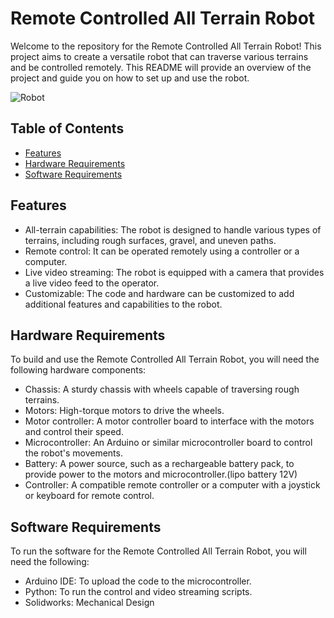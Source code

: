 # Remote Controlled All Terrain Robot

Welcome to the repository for the Remote Controlled All Terrain Robot! This project aims to create a versatile robot that can traverse various terrains and be controlled remotely. This README will provide an overview of the project and guide you on how to set up and use the robot.

![Robot]("C:\Users\wisse\Downloads\324694311_896885551440020_2031864328461433745_n.png")

## Table of Contents
- [Features](#features)
- [Hardware Requirements](#hardware-requirements)
- [Software Requirements](#software-requirements)

## Features
- All-terrain capabilities: The robot is designed to handle various types of terrains, including rough surfaces, gravel, and uneven paths.
- Remote control: It can be operated remotely using a controller or a computer.
- Live video streaming: The robot is equipped with a camera that provides a live video feed to the operator.
- Customizable: The code and hardware can be customized to add additional features and capabilities to the robot.

## Hardware Requirements
To build and use the Remote Controlled All Terrain Robot, you will need the following hardware components:
- Chassis: A sturdy chassis with wheels capable of traversing rough terrains.
- Motors: High-torque motors to drive the wheels.
- Motor controller: A motor controller board to interface with the motors and control their speed.
- Microcontroller: An Arduino or similar microcontroller board to control the robot's movements.
- Battery: A power source, such as a rechargeable battery pack, to provide power to the motors and microcontroller.(lipo battery 12V)
- Controller: A compatible remote controller or a computer with a joystick or keyboard for remote control.

## Software Requirements
To run the software for the Remote Controlled All Terrain Robot, you will need the following:
- Arduino IDE: To upload the code to the microcontroller.
- Python: To run the control and video streaming scripts.
- Solidworks: Mechanical Design
